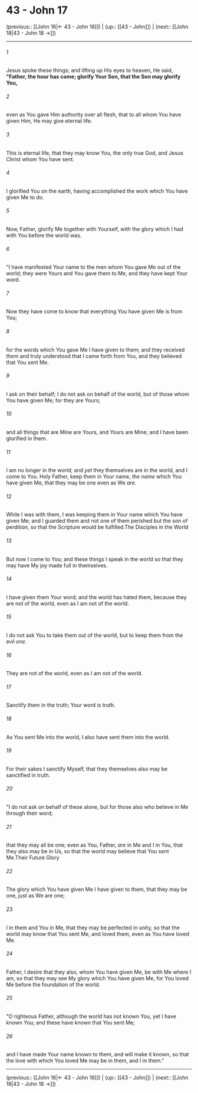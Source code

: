 # 43 - John 17

(previous:: [[John 16|← 43 - John 16]]) | (up:: [[43 - John]]) | (next:: [[John 18|43 - John 18 →]])

***


###### 1 
Jesus spoke these things; and lifting up His eyes to heaven, He said, **"Father, the hour has come; glorify Your Son, that the Son may glorify You,** 

###### 2 
even as You gave Him authority over all flesh, that to all whom You have given Him, He may give eternal life. 

###### 3 
This is eternal life, that they may know You, the only true God, and Jesus Christ whom You have sent. 

###### 4 
I glorified You on the earth, having accomplished the work which You have given Me to do. 

###### 5 
Now, Father, glorify Me together with Yourself, with the glory which I had with You before the world was. 

###### 6 
"I have manifested Your name to the men whom You gave Me out of the world; they were Yours and You gave them to Me, and they have kept Your word. 

###### 7 
Now they have come to know that everything You have given Me is from You; 

###### 8 
for the words which You gave Me I have given to them; and they received _them_ and truly understood that I came forth from You, and they believed that You sent Me. 

###### 9 
I ask on their behalf; I do not ask on behalf of the world, but of those whom You have given Me; for they are Yours; 

###### 10 
and all things that are Mine are Yours, and Yours are Mine; and I have been glorified in them. 

###### 11 
I am no longer in the world; and _yet_ they themselves are in the world, and I come to You. Holy Father, keep them in Your name, _the name_ which You have given Me, that they may be one even as We _are_. 

###### 12 
While I was with them, I was keeping them in Your name which You have given Me; and I guarded them and not one of them perished but the son of perdition, so that the Scripture would be fulfilled.The Disciples in the World 

###### 13 
But now I come to You; and these things I speak in the world so that they may have My joy made full in themselves. 

###### 14 
I have given them Your word; and the world has hated them, because they are not of the world, even as I am not of the world. 

###### 15 
I do not ask You to take them out of the world, but to keep them from the evil _one_. 

###### 16 
They are not of the world, even as I am not of the world. 

###### 17 
Sanctify them in the truth; Your word is truth. 

###### 18 
As You sent Me into the world, I also have sent them into the world. 

###### 19 
For their sakes I sanctify Myself, that they themselves also may be sanctified in truth. 

###### 20 
"I do not ask on behalf of these alone, but for those also who believe in Me through their word; 

###### 21 
that they may all be one; even as You, Father, _are_ in Me and I in You, that they also may be in Us, so that the world may believe that You sent Me.Their Future Glory 

###### 22 
The glory which You have given Me I have given to them, that they may be one, just as We are one; 

###### 23 
I in them and You in Me, that they may be perfected in unity, so that the world may know that You sent Me, and loved them, even as You have loved Me. 

###### 24 
Father, I desire that they also, whom You have given Me, be with Me where I am, so that they may see My glory which You have given Me, for You loved Me before the foundation of the world. 

###### 25 
"O righteous Father, although the world has not known You, yet I have known You; and these have known that You sent Me; 

###### 26 
and I have made Your name known to them, and will make it known, so that the love with which You loved Me may be in them, and I in them."

***

(previous:: [[John 16|← 43 - John 16]]) | (up:: [[43 - John]]) | (next:: [[John 18|43 - John 18 →]])
